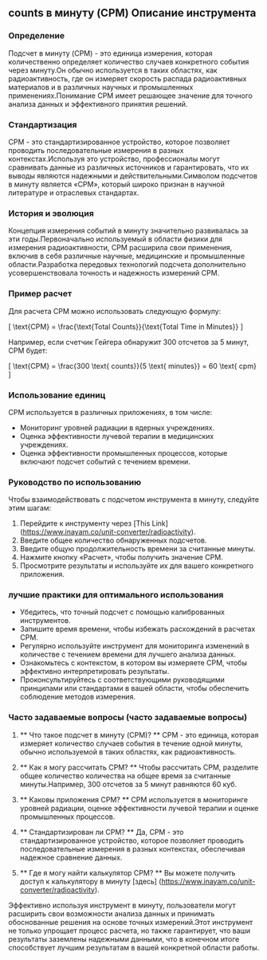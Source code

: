 ## counts в минуту (CPM) Описание инструмента

### Определение
Подсчет в минуту (CPM) - это единица измерения, которая количественно определяет количество случаев конкретного события через минуту.Он обычно используется в таких областях, как радиоактивность, где он измеряет скорость распада радиоактивных материалов и в различных научных и промышленных применениях.Понимание CPM имеет решающее значение для точного анализа данных и эффективного принятия решений.

### Стандартизация
CPM - это стандартизированное устройство, которое позволяет проводить последовательные измерения в разных контекстах.Используя это устройство, профессионалы могут сравнивать данные из различных источников и гарантировать, что их выводы являются надежными и действительными.Символом подсчетов в минуту является «CPM», который широко признан в научной литературе и отраслевых стандартах.

### История и эволюция
Концепция измерения событий в минуту значительно развивалась за эти годы.Первоначально используемый в области физики для измерения радиоактивности, CPM расширила свои применения, включив в себя различные научные, медицинские и промышленные области.Разработка передовых технологий подсчета дополнительно усовершенствовала точность и надежность измерений CPM.

### Пример расчет
Для расчета CPM можно использовать следующую формулу:

\[ \text{CPM} = \frac{\text{Total Counts}}{\text{Total Time in Minutes}} \]

Например, если счетчик Гейгера обнаружит 300 отсчетов за 5 минут, CPM будет:

\[ \text{CPM} = \frac{300 \text{ counts}}{5 \text{ minutes}} = 60 \text{ cpm} \]

### Использование единиц
CPM используется в различных приложениях, в том числе:
- Мониторинг уровней радиации в ядерных учреждениях.
- Оценка эффективности лучевой терапии в медицинских учреждениях.
- Оценка эффективности промышленных процессов, которые включают подсчет событий с течением времени.

### Руководство по использованию
Чтобы взаимодействовать с подсчетом инструмента в минуту, следуйте этим шагам:
1. Перейдите к инструменту через [This Link] (https://www.inayam.co/unit-converter/radioactivity).
2. Введите общее количество обнаруженных подсчетов.
3. Введите общую продолжительность времени за считанные минуты.
4. Нажмите кнопку «Расчет», чтобы получить значение CPM.
5. Просмотрите результаты и используйте их для вашего конкретного приложения.

### лучшие практики для оптимального использования
- Убедитесь, что точный подсчет с помощью калиброванных инструментов.
- Запишите время времени, чтобы избежать расхождений в расчетах CPM.
- Регулярно используйте инструмент для мониторинга изменений в количестве с течением времени для лучшего анализа данных.
- Ознакомьтесь с контекстом, в котором вы измеряете CPM, чтобы эффективно интерпретировать результаты.
- Проконсультируйтесь с соответствующими руководящими принципами или стандартами в вашей области, чтобы обеспечить соблюдение методов измерения.

### Часто задаваемые вопросы (часто задаваемые вопросы)

1. ** Что такое подсчет в минуту (CPM)? **
CPM - это единица, которая измеряет количество случаев события в течение одной минуты, обычно используемой в таких областях, как радиоактивность.

2. ** Как я могу рассчитать CPM? **
Чтобы рассчитать CPM, разделите общее количество количества на общее время за считанные минуты.Например, 300 отсчетов за 5 минут равняются 60 куб.

3. ** Каковы приложения CPM? **
CPM используется в мониторинге уровней радиации, оценке эффективности лучевой терапии и оценке промышленных процессов.

4. ** Стандартизирован ли CPM? **
Да, CPM - это стандартизированное устройство, которое позволяет проводить последовательные измерения в разных контекстах, обеспечивая надежное сравнение данных.

5. ** Где я могу найти калькулятор CPM? **
Вы можете получить доступ к калькулятору в минуту [здесь] (https://www.inayam.co/unit-converter/radioactivity).

Эффективно используя инструмент в минуту, пользователи могут расширить свои возможности анализа данных и принимать обоснованные решения на основе точных измерений.Этот инструмент не только упрощает процесс расчета, но также гарантирует, что ваши результаты заземлены надежными данными, что в конечном итоге способствует лучшим результатам в вашей конкретной области работы.